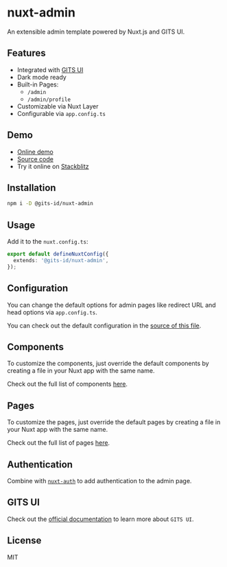 # nuxt-admin

An extensible admin template powered by Nuxt.js and GITS UI.

## Features

- Integrated with [GITS UI](https://gitsindonesia.github.io/ui-component/)
- Dark mode ready
- Built-in Pages:
  - `/admin`
  - `/admin/profile`
- Customizable via Nuxt Layer
- Configurable via `app.config.ts`

## Demo

- [Online demo](https://gits-nuxt-admin.vercel.app/admin)
- [Source code](https://github.com/gitsindonesia/ui-component/tree/main/starter/nuxt-admin)
- Try it online on [Stackblitz](https://stackblitz.com/github/gitsindonesia/ui-component/tree/main/starter/nuxt-admin)

## Installation

```bash
npm i -D @gits-id/nuxt-admin
```

## Usage

Add it to the `nuxt.config.ts`:

```ts
export default defineNuxtConfig({
  extends: '@gits-id/nuxt-admin',
});
```

## Configuration

You can change the default options for admin pages like redirect URL and head options via `app.config.ts`.

You can check out the default configuration in the [source of this file](https://github.com/gitsindonesia/ui-component/tree/main/starter/nuxt-admin/app.config.ts).

## Components

To customize the components, just override the default components by creating a file in your Nuxt app with the same name.

Check out the full list of components [here](https://github.com/gitsindonesia/ui-component/tree/main/starter/nuxt-admin/components).

## Pages

To customize the pages, just override the default pages by creating a file in your Nuxt app with the same name.

Check out the full list of pages [here](https://github.com/gitsindonesia/ui-component/tree/main/starter/nuxt-admin/pages).

## Authentication

Combine with [`nuxt-auth`](/themes/nuxt-auth) to add authentication to the admin page.

## GITS UI

Check out the [official documentation](https://gitsindonesia.github.io/ui-component/) to
learn more about `GITS UI`.

## License

MIT
